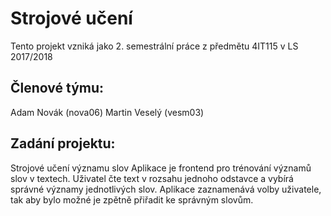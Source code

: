 # Strojové učení
Tento projekt vzniká jako 2. semestrální práce z předmětu 4IT115 v LS 2017/2018

## Členové týmu:
Adam Novák (nova06)
Martin Veselý (vesm03)

## Zadání projektu:
Strojové učení významu slov
Aplikace je frontend pro trénování významů slov v textech. Uživatel čte text v rozsahu jednoho odstavce a vybírá správné významy jednotlivých slov. Aplikace zaznamenává volby uživatele, tak aby bylo možné je zpětně přiřadit ke správným slovům.
